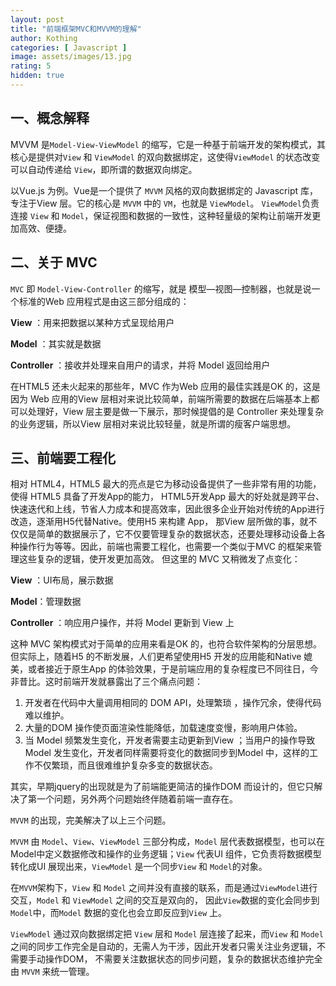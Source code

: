 ```yaml
---
layout: post
title: "前端框架MVC和MVVM的理解"
author: Kothing
categories: [ Javascript ]
image: assets/images/13.jpg
rating: 5
hidden: true
---
```


## 一、概念解释
MVVM 是`Model-View-ViewModel` 的缩写，它是一种基于前端开发的架构模式，其核心是提供对`View` 和 `ViewModel` 的双向数据绑定，这使得`ViewModel` 的状态改变可以自动传递给 `View`，即所谓的数据双向绑定。

以Vue.js 为例。Vue是一个提供了 `MVVM` 风格的双向数据绑定的 Javascript 库，专注于View 层。它的核心是 `MVVM` 中的 `VM`，也就是 `ViewModel`。 `ViewModel`负责连接 `View` 和 `Model`，保证视图和数据的一致性，这种轻量级的架构让前端开发更加高效、便捷。

## 二、关于 MVC
`MVC` 即 `Model-View-Controller` 的缩写，就是 模型—视图—控制器，也就是说一个标准的Web 应用程式是由这三部分组成的：  

**View** ：用来把数据以某种方式呈现给用户  

**Model** ：其实就是数据  

**Controller** ：接收并处理来自用户的请求，并将 Model 返回给用户  

在HTML5 还未火起来的那些年，MVC 作为Web 应用的最佳实践是OK 的，这是因为 Web 应用的View 层相对来说比较简单，前端所需要的数据在后端基本上都可以处理好，View 层主要是做一下展示，那时候提倡的是 Controller 来处理复杂的业务逻辑，所以View 层相对来说比较轻量，就是所谓的瘦客户端思想。  

## 三、前端要工程化
相对 HTML4，HTML5 最大的亮点是它为移动设备提供了一些非常有用的功能，使得 HTML5 具备了开发App的能力， HTML5开发App 最大的好处就是跨平台、快速迭代和上线，节省人力成本和提高效率，因此很多企业开始对传统的App进行改造，逐渐用H5代替Native。使用H5 来构建 App， 那View 层所做的事，就不仅仅是简单的数据展示了，它不仅要管理复杂的数据状态，还要处理移动设备上各种操作行为等等。因此，前端也需要工程化，也需要一个类似于MVC 的框架来管理这些复杂的逻辑，使开发更加高效。 
但这里的 MVC 又稍微发了点变化： 

**View** ：UI布局，展示数据  

**Model**：管理数据  

**Controller** ：响应用户操作，并将 Model 更新到 View 上  

这种 MVC 架构模式对于简单的应用来看是OK 的，也符合软件架构的分层思想。 但实际上，随着H5 的不断发展，人们更希望使用H5 开发的应用能和Native 媲美，或者接近于原生App 的体验效果，于是前端应用的复杂程度已不同往日，今非昔比。这时前端开发就暴露出了三个痛点问题：

1. 开发者在代码中大量调用相同的 DOM API，处理繁琐 ，操作冗余，使得代码难以维护。
2. 大量的DOM 操作使页面渲染性能降低，加载速度变慢，影响用户体验。
3. 当 Model 频繁发生变化，开发者需要主动更新到View ；当用户的操作导致 Model 发生变化，开发者同样需要将变化的数据同步到Model 中，这样的工作不仅繁琐，而且很难维护复杂多变的数据状态。

其实，早期jquery的出现就是为了前端能更简洁的操作DOM 而设计的，但它只解决了第一个问题，另外两个问题始终伴随着前端一直存在。  

`MVVM` 的出现，完美解决了以上三个问题。  

`MVVM` 由 `Model`、`View`、`ViewModel` 三部分构成，`Model` 层代表数据模型，也可以在Model中定义数据修改和操作的业务逻辑；`View` 代表UI 组件，它负责将数据模型转化成UI 展现出来，`ViewModel` 是一个同步`View` 和 `Model`的对象。  

在`MVVM`架构下，`View` 和 `Model` 之间并没有直接的联系，而是通过`ViewModel`进行交互，`Model` 和 `ViewModel` 之间的交互是双向的， 因此`View`数据的变化会同步到`Model`中，而`Model` 数据的变化也会立即反应到`View` 上。  

`ViewModel` 通过双向数据绑定把 `View` 层和 `Model` 层连接了起来，而`View` 和 `Model` 之间的同步工作完全是自动的，无需人为干涉，因此开发者只需关注业务逻辑，不需要手动操作DOM， 不需要关注数据状态的同步问题，复杂的数据状态维护完全由 `MVVM` 来统一管理。
